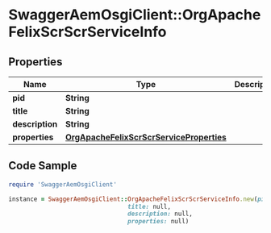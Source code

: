 # SwaggerAemOsgiClient::OrgApacheFelixScrScrServiceInfo

## Properties

Name | Type | Description | Notes
------------ | ------------- | ------------- | -------------
**pid** | **String** |  | [optional] 
**title** | **String** |  | [optional] 
**description** | **String** |  | [optional] 
**properties** | [**OrgApacheFelixScrScrServiceProperties**](OrgApacheFelixScrScrServiceProperties.md) |  | [optional] 

## Code Sample

```ruby
require 'SwaggerAemOsgiClient'

instance = SwaggerAemOsgiClient::OrgApacheFelixScrScrServiceInfo.new(pid: null,
                                 title: null,
                                 description: null,
                                 properties: null)
```


